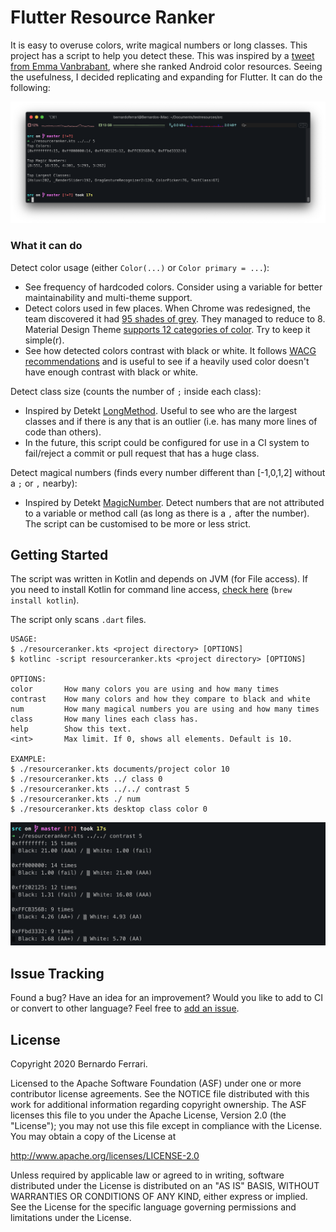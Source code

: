 Flutter Resource Ranker
=================

It is easy to overuse colors, write magical numbers or long classes. This project has a script to help you detect these.
This was inspired by a [tweet from Emma Vanbrabant](https://twitter.com/emmaguy/status/1229356566819852288), where she ranked Android color resources. Seeing the usefulness, I decided replicating and expanding for Flutter. It can do the following:

 ![GIF](screenshot.png?raw=true)
 
### What it can do
Detect color usage (either `Color(...)` or `Color primary = ...`):

- See frequency of hardcoded colors. Consider using a variable for better maintainability and multi-theme support.
- Detect colors used in few places. When Chrome was redesigned, the team discovered it had [95 shades of grey](https://medium.com/@san_toki/unboxing-chrome-f6af7b8161a2). They managed to reduce to 8. Material Design Theme [supports 12 categories of color](https://material.io/design/material-theming/implementing-your-theme.html). Try to keep it simple(r).
- See how detected colors contrast with black or white. It follows [WACG recommendations](https://www.w3.org/WAI/WCAG21/Understanding/contrast-minimum.html) and is useful to see if a heavily used color doesn't have enough contrast with black or white.

Detect class size (counts the number of `;` inside each class):
- Inspired by Detekt [LongMethod](https://arturbosch.github.io/detekt/complexity.html#longmethod).
Useful to see who are the largest classes and if there is any that is an outlier (i.e. has many more lines of code than others).
- In the future, this script could be configured for use in a CI system to fail/reject a commit or pull request that has a huge class.

Detect magical numbers (finds every number different than [-1,0,1,2] without a `;` or `,` nearby):
- Inspired by Detekt [MagicNumber](https://arturbosch.github.io/detekt/style.html#magicnumber). Detect numbers that are not attributed to a variable or method call (as long as there is a `,` after the number). The script can be customised to be more or less strict.

Getting Started
---------------
The script was written in Kotlin and depends on JVM (for File access). If you need to install Kotlin for command line access, [check here](https://kotlinlang.org/docs/tutorials/command-line.html) (`brew install kotlin`).

The script only scans `.dart` files.

```
USAGE:
$ ./resourceranker.kts <project directory> [OPTIONS]
$ kotlinc -script resourceranker.kts <project directory> [OPTIONS]

OPTIONS:
color       How many colors you are using and how many times
contrast    How many colors and how they compare to black and white
num         How many magical numbers you are using and how many times
class       How many lines each class has.
help        Show this text.
<int>       Max limit. If 0, shows all elements. Default is 10.

EXAMPLE:
$ ./resourceranker.kts documents/project color 10
$ ./resourceranker.kts ../ class 0
$ ./resourceranker.kts ../../ contrast 5
$ ./resourceranker.kts ./ num
$ ./resourceranker.kts desktop class color 0
```

 ![GIF](contrast.png?raw=true)


Issue Tracking
-------
Found a bug? Have an idea for an improvement? Would you like to add to CI or convert to other language? Feel free to [add an issue](../../issues).

License
-------

Copyright 2020 Bernardo Ferrari.

Licensed to the Apache Software Foundation (ASF) under one or more contributor
license agreements.  See the NOTICE file distributed with this work for
additional information regarding copyright ownership.  The ASF licenses this
file to you under the Apache License, Version 2.0 (the "License"); you may not
use this file except in compliance with the License.  You may obtain a copy of
the License at

http://www.apache.org/licenses/LICENSE-2.0

Unless required by applicable law or agreed to in writing, software
distributed under the License is distributed on an "AS IS" BASIS, WITHOUT
WARRANTIES OR CONDITIONS OF ANY KIND, either express or implied.  See the
License for the specific language governing permissions and limitations under
the License.